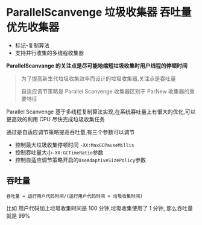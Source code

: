 # ParallelScanvenge 垃圾收集器 吞吐量优先收集器

- 标记-复制算法
- 支持并行收集的多线程收集器

**ParallelScanvange 的关注点是尽可能地缩短垃圾收集时用户线程的停顿时间**

>  为了提高新生代垃圾收集效率而设计的垃圾收集器,关注点是吞吐量
>
>  自适应调节策略是 Parallel Scanvenge 收集器区别于 ParNew 收集器的重要特征

Parallel Scanvenge 基于多线程复制算法实现,在系统吞吐量上有很大的优化,可以更高效的利用 CPU 尽快完成垃圾收集任务

通过是自适应调节策略提高吞吐量,有三个参数可以调节
- 控制最大垃圾收集停顿时间 `-XX:MaxGCPauseMillis`
- 控制吞吐量大小`-XX:GCTimeRatio`参数
- 控制自适应调节策略开启的`UseAdaptiveSizePolicy`参数

## 吞吐量

```
吞吐量 = 运行用户代码时间/(运行用户代码时间 + 垃圾收集时间)
```

比如 用户代码加上垃圾收集时间是 100 分钟,垃圾收集使用了 1 分钟, 那么吞吐量就是 99%

